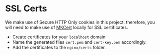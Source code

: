 # SSL Certs

We make use of Secure HTTP Only cookies in this project, therefore, you will need to make use of [MKCert](https://github.com/FiloSottile/mkcert) locally for SSL certificates.

- Create certificates for your `localhost` domain
- Name the generated files `cert.pem` and `cert-key.pem` accordingly.
- Add the certificates to the `nginx/certs` folder.
